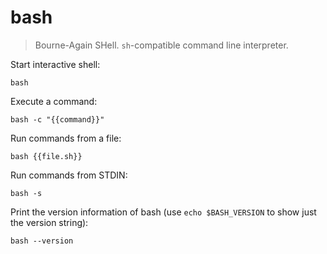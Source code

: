 bash
====

> Bourne-Again SHell.
> `sh`-compatible command line interpreter.

Start interactive shell:

    bash

Execute a command:

    bash -c "{{command}}"

Run commands from a file:

    bash {{file.sh}}

Run commands from STDIN:

    bash -s

Print the version information of bash (use `echo $BASH_VERSION` to show just the version string):

    bash --version
